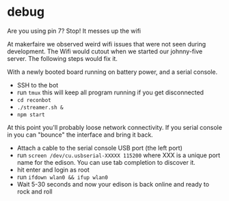 # debug

Are you using pin 7? Stop! It messes up the wifi

At makerfaire we observed weird wifi issues that were not seen during development. The Wifi would cutout when we started our johnny-five server. The following steps would fix it.

With a newly booted board running on battery power, and a serial console.

 - SSH to the bot
 - run `tmux` this will keep all program running if you get disconnected
 - `cd reconbot`
 - `./streamer.sh &`
 - `npm start`

At this point you'll probably loose network connectivity. If you serial console in you can "bounce" the interface and bring it back.

 - Attach a cable to the serial console USB port (the left port)
 - run `screen /dev/cu.usbserial-XXXXX 115200` where XXX is a unique port name for the edison. You can use tab completion to discover it.
 - hit enter and login as root
 - run `ifdown wlan0 && ifup wlan0`
 - Wait 5-30 seconds and now your edison is back online and ready to rock and roll

